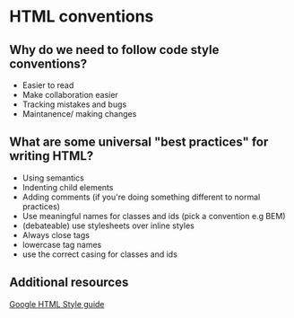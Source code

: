 # HTML conventions

## Why do we need to follow code style conventions?

- Easier to read
- Make collaboration easier
- Tracking mistakes and bugs
- Maintanence/ making changes

## What are some universal "best practices" for writing HTML?

- Using semantics
- Indenting child elements
- Adding comments (if you're doing something different to normal practices)
- Use meaningful names for classes and ids (pick a convention e.g BEM)
- (debateable) use stylesheets over inline styles
- Always close tags
- lowercase tag names
- use the correct casing for classes and ids

## Additional resources

[Google HTML Style guide](https://google.github.io/styleguide/htmlcssguide.html#HTML_Style_Rules)
